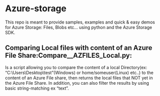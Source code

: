 # Azure-storage
This repo is meant to provide samples, examples and quick & easy demos for Azure Storage: Files, Blobs etc... using python and the Azure Storage SDK.

## Comparing Local files with content of an Azure File Share:Compare__AZFILES_Local.py:

Is a script allowing you to compare the content of a local Directory(ex: “C:\Users\Desktop\test”(Windows) or home/someuser(Linux) etc..) to the content of an Azure File share, then returns the local files that NOT yet in the Azure File Share. In addition, you can also filter the results by using basic string-matching ex “text”.
